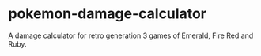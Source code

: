 # pokemon-damage-calculator
A damage calculator for retro generation 3 games of Emerald, Fire Red and Ruby.
